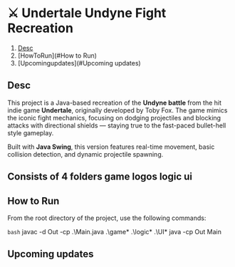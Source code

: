 # ⚔️ Undertale Undyne Fight Recreation

1. [Desc](#Desc)  
2. [HowToRun](#How to Run)
3. [Upcomingupdates](#Upcoming updates)


## Desc

This project is a Java-based recreation of the **Undyne battle** from the hit indie game **Undertale**, originally developed by Toby Fox. The game mimics the iconic fight mechanics, focusing on dodging projectiles and blocking attacks with directional shields — staying true to the fast-paced bullet-hell style gameplay.

Built with **Java Swing**, this version features real-time movement, basic collision detection, and dynamic projectile spawning.

Consists of 4 folders
game
logos
logic
ui
---

## How to Run

From the root directory of the project, use the following commands:

```bash```
javac -d Out -cp .\Main.java .\game\* .\logic\* .\UI\*
java -cp Out Main

## Upcoming updates
